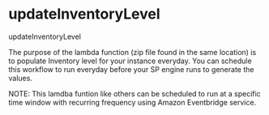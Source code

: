 # updateInventoryLevel
updateInventoryLevel


The purpose of the lambda function (zip file found in the same location) is to populate Inventory level for your instance everyday. You can schedule this workflow to run everyday before your SP engine runs to generate the values.

NOTE: This lamdba funtion like others can be scheduled to run at a specific time window with recurring frequency using Amazon Eventbridge service.
